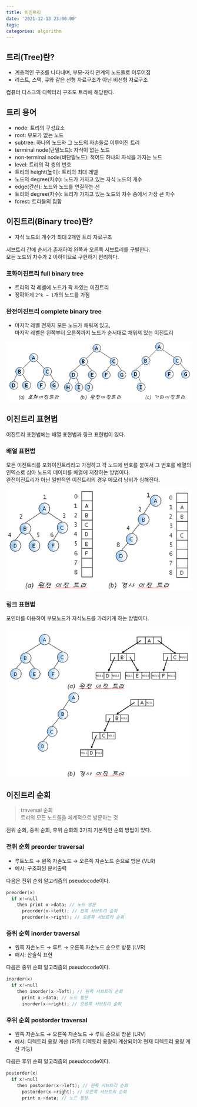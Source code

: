 ```yaml
---
title: 이진트리
date: '2021-12-13 23:00:00'
tags:
categories: algorithm
---
```


## 트리(Tree)란?

- 계층적인 구조를 나타내며, 부모-자식 관계의 노드들로 이루어짐
- 리스트, 스택, 큐와 같은 선형 자료구조가 아닌 비선형 자료구조

컴퓨터 디스크의 디렉터리 구조도 트리에 해당한다.

## 트리 용어

- node: 트리의 구성요소
- root: 부모가 없는 노드
- subtree: 하나의 노드와 그 노드의 자손들로 이루어진 트리
- terminal node(단말노드): 자식이 없는 노드
- non-terminal node(비단말노드): 적어도 하나의 자식을 가지는 노드
- level: 트리의 각 층의 번호
- 트리의 height(높이): 트리의 최대 레벨
- 노드의 degree(차수): 노드가 가지고 있는 자식 노드의 개수
- edge(간선): 노드와 노드를 연결하는 선
- 트리의 degree(차수): 트리가 가지고 있는 노드의 차수 중에서 가장 큰 차수
- forest: 트리들의 집합

## 이진트리(Binary tree)란?

- 자식 노드의 개수가 최대 2개인 트리 자료구조

서브트리 간에 순서가 존재하여 왼쪽과 오른쪽 서브트리를 구별한다.  
모든 노드의 차수가 2 이하이므로 구현하기 편리하다.

### 포화이진트리 full binary tree

- 트리의 각 레벨에 노드가 꽉 차있는 이진트리
- 정확하게 `2^k − 1`개의 노드를 가짐

### 완전이진트리 complete binary tree

- 마지막 레벨 전까지 모든 노드가 채워져 있고,  
  마지막 레벨은 왼쪽부터 오른쪽까지 노드가 순서대로 채워져 있는 이진트리

![binary-trees.png](binary-trees.png)

## 이진트리 표현법

이진트리 표현법에는 배열 표현법과 링크 표현법이 있다.

### 배열 표현법

모든 이진트리를 포화이진트리라고 가정하고 각 노드에 번호를 붙여서 그 번호를 배열의 인덱스로 삼아 노드의 데이터를 배열에 저장하는 방법이다.  
완전이진트리가 아닌 일반적인 이진트리의 경우 메모리 낭비가 심해진다.

![binary-tree-array.png](binary-tree-array.png)

### 링크 표현법

포인터를 이용하여 부모노드가 자식노드를 가리키게 하는 방법이다.

![binary-tree-link.png](binary-tree-link.png)

## 이진트리 순회

> traversal 순회  
> 트리의 모든 노드들을 체계적으로 방문하는 것

전위 순회, 중위 순회, 후위 순회의 3가지 기본적인 순회 방법이 있다.

### 전위 순회 preorder traversal

- 루트노드 → 왼쪽 자손노드 → 오른쪽 자손노드 순으로 방문 (VLR)
- 예시: 구조화된 문서출력

다음은 전위 순회 알고리즘의 pseudocode이다.

```c
preorder(x)
  if x!=null
    then print x->data; // 노드 방문
      preorder(x->left); // 왼쪽 서브트리 순회
      preorder(x->right); // 오른쪽 서브트리 순회
```

### 중위 순회 inorder traversal

- 왼쪽 자손노드 → 루트 → 오른쪽 자손노드 순으로 방문 (LVR)
- 예시: 산술식 표현

다음은 중위 순회 알고리즘의 pseudocode이다.

```c
inorder(x)
  if x!=null
    then inorder(x->left); // 왼쪽 서브트리 순회
      print x->data; // 노드 방문
      inorder(x->right); // 오른쪽 서브트리 순회
```

### 후위 순회 postorder traversal

- 왼쪽 자손노드 → 오른쪽 자손노드 → 루트 순으로 방문 (LRV)
- 예시: 디렉토리 용량 계산 (하위 디렉토리 용량이 계산되어야 현재 디렉토리 용량 계산 가능)

다음은 후위 순회 알고리즘의 pseudocode이다.

```c
postorder(x)
  if x!=null
    then postorder(x->left); // 왼쪽 서브트리 순회
      postorder(x->right); // 오른쪽 서브트리 순회
      print x->data; // 노드 방문
```

```toc

```
